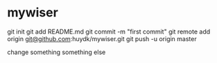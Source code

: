 # mywiser
git init
git add README.md
git commit -m "first commit"
git remote add origin git@github.com:huydk/mywiser.git
git push -u origin master


change something
something else

